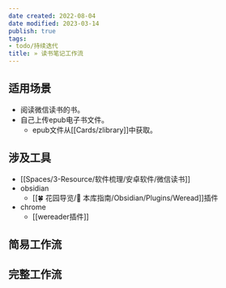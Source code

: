 ```yaml
---
date created: 2022-08-04
date modified: 2023-03-14
publish: true
tags:
- todo/持续迭代
title: » 读书笔记工作流
---
```

## 适用场景

- 阅读微信读书的书。
- 自己上传epub电子书文件。
	- epub文件从[[Cards/zlibrary]]中获取。

## 涉及工具

- [[Spaces/3-Resource/软件梳理/安卓软件/微信读书]]
- obsidian
	- [[🍀 花园导览/🧰 本库指南/Obsidian/Plugins/Weread]]插件
- chrome
	- [[wereader插件]]

## 简易工作流

## 完整工作流